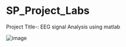 # SP_Project_Labs

Project Title-: EEG signal Analysis using matlab 

![image](https://github.com/PrathameshSaraf/SP_Project_Labs/assets/98448367/8ea7af71-6728-4a10-8516-52d347c94322)
